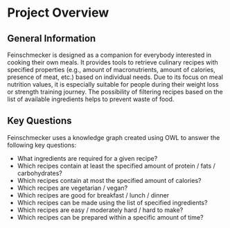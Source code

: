 # Project Overview

## General Information
Feinschmecker is designed as a companion for everybody interested in cooking their own meals. It provides tools to retrieve culinary recipes with specified properties (e.g., amount of macronutrients, amount of calories, presence of meat, etc.) based on individual needs. Due to its focus on meal nutrition values, it is especially suitable for people during their weight loss or strength training journey. The possibility of filtering recipes based on the list of available ingredients helps to prevent waste of food.

## Key Questions
Feinschmecker uses a knowledge graph created using OWL to answer the following key questions:
- What ingredients are required for a given recipe?
- Which recipes contain at least the specified amount of protein / fats / carbohydrates?
- Which recipes contain at most the specified amount of calories?
- Which recipes are vegetarian / vegan?
- Which recipes are good for breakfast / lunch / dinner 
- Which recipes can be made using the list of specified ingredients?
- Which recipes are easy / moderately hard / hard to make?
- Which recipes can be prepared within a specific amount of time?
